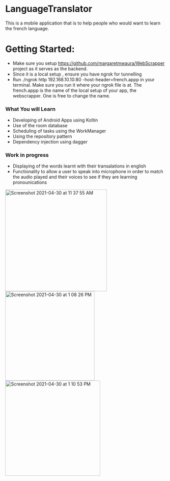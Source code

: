 # LanguageTranslator

This is a mobile application that is to help people who would want to learn the french language. 

# Getting Started:
- Make sure you setup https://github.com/margaretmwaura/WebScrapper project as it serves as the backend.
- Since it is a local setup , ensure you have ngrok for tunnelling
- Run ./ngrok http 192.168.10.10:80 -host-header=french.appp  in your terminal. Make sure you run it where your ngrok file is at. The french.appp is the name
of the local setup of your app, the webscrapper. One is free to change the name.

### What You will Learn
- Developing of Android Apps using Koltin
- Use of the room database
- Scheduling of tasks using the WorkManager
- Using the repository pattern
- Dependency injection using dagger

### Work in progress
- Displaying of the words learnt with their transalations in english
- Functionality to allow a user to speak into microphone in order to match the audio played and their voices to see if they are learning pronounications


<img width="319" alt="Screenshot 2021-04-30 at 11 37 55 AM" src="https://user-images.githubusercontent.com/34396651/116681761-110ae200-a9b6-11eb-831a-1dfbedee9647.png">

<img width="280" alt="Screenshot 2021-04-30 at 1 08 26 PM" src="https://user-images.githubusercontent.com/34396651/116681818-2253ee80-a9b6-11eb-9db5-dabf2747ca30.png">

<img width="298" alt="Screenshot 2021-04-30 at 1 10 53 PM" src="https://user-images.githubusercontent.com/34396651/116681860-30097400-a9b6-11eb-90d6-3ce9cec18c37.png">

